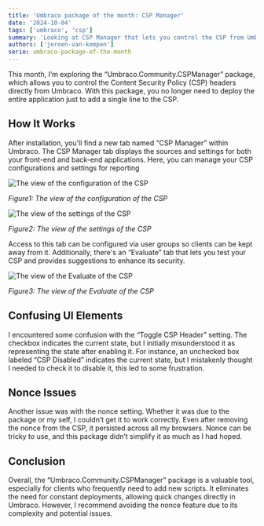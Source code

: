 ```yaml
---
title: 'Umbraco package of the month: CSP Manager'
date: '2024-10-04'
tags: ['umbraco', 'csp']
summary: 'Looking at CSP Manager that lets you control the CSP from Umbraco'
authors: ['jeroen-van-kempen']
serie: umbraco-package-of-the-month
---
```


This month, I’m exploring the “Umbraco.Community.CSPManager” package, which allows you to control the Content Security Policy (CSP) headers directly from Umbraco. With this package, you no longer need to deploy the entire application just to add a single line to the CSP.

## How It Works

After installation, you'll find a new tab named “CSP Manager” within Umbraco. The CSP Manager tab displays the sources and settings for both your front-end and back-end applications. Here, you can manage your CSP configurations and settings for reporting

![The view of the configuration of the CSP](/articles/umbraco-package-of-the-month/csp-manager/CSP_View.png)

_Figure1: The view of the configuration of the CSP_

![The view of the settings of the CSP](/articles/umbraco-package-of-the-month/csp-manager/Settings_View.png)

_Figure2: The view of the settings of the CSP_

Access to this tab can be configured via user groups so clients can be kept away from it.
Additionally, there's an “Evaluate” tab that lets you test your CSP and provides suggestions to enhance its security.

![The view of the Evaluate of the CSP](/articles/umbraco-package-of-the-month/csp-manager/Evalulate_view.png)

_Figure3: The view of the Evaluate of the CSP_

## Confusing UI Elements

I encountered some confusion with the “Toggle CSP Header” setting. The checkbox indicates the current state, but I initially misunderstood it as representing the state after enabling it. For instance, an unchecked box labeled “CSP Disabled” indicates the current state, but I mistakenly thought I needed to check it to disable it, this led to some frustration.

## Nonce Issues

Another issue was with the nonce setting. Whether it was due to the package or my self, I couldn’t get it to work correctly. Even after removing the nonce from the CSP, it persisted across all my browsers. Nonce can be tricky to use, and this package didn’t simplify it as much as I had hoped.

## Conclusion

Overall, the “Umbraco.Community.CSPManager” package is a valuable tool, especially for clients who frequently need to add new scripts. It eliminates the need for constant deployments, allowing quick changes directly in Umbraco. However, I recommend avoiding the nonce feature due to its complexity and potential issues.
